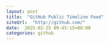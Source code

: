 ```yaml
---
layout: post
title:  "GitHub Public Timeline Feed"
siteUrl:  "http://github.com/"
date:  2025-02-25 09:45:15+00:00
categories: github
---
```

